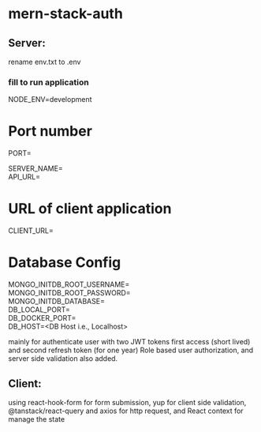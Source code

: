 # mern-stack-auth

## Server:
rename env.txt to .env 

### fill to run application

NODE_ENV=development

# Port number
PORT=<Server Port Number> 

SERVER_NAME=<Server Name>  
API_URL=<Api Url>  
# URL of client application
CLIENT_URL=<Cliet Url>  

# Database Config
MONGO_INITDB_ROOT_USERNAME=<Mongodb Root Username>  
MONGO_INITDB_ROOT_PASSWORD=<Mongodb Root Passsword>  
MONGO_INITDB_DATABASE=<Mongodb Database Name>  
DB_LOCAL_PORT=<Mongodb Local Port>  
DB_DOCKER_PORT=<Mongodb Docker Port>  
DB_HOST=<DB Host i.e., Localhost>  

mainly for authenticate user with two JWT tokens first access (short lived) and second refresh token (for one year) 
Role based user authorization, and server side validation also added.

## Client:

using 
react-hook-form for form submission, 
yup for client side validation, 
@tanstack/react-query and axios for http request,
and React context for manage the state 


